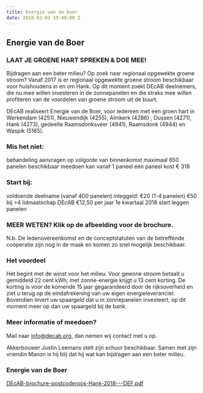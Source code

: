 ```yaml
---
title: Energie van de boer
date: 2018-02-03 19:49:00 Z
---
```


## Energie van de Boer

### LAAT JE GROENE HART SPREKEN & DOE MEE!

Bijdragen aan een beter milieu? Op zoek naar regionaal opgewekte groene stroom? Vanaf 2017 is er regionaal opgewekte groene stroom beschikbaar voor huishoudens in en om Hank. Op dit moment zoekt DEcAB deelnemers, die nu mee willen investeren in de zonnepanelen en die straks mee willen profiteren van de voordelen van groene stroom uit de buurt.

DEcAB realiseert Energie van de Boer, voor iedereen met een groen hart in Werkendam (4251), Nieuwendijk (4255), Almkerk (4286) , Dussen (4271), Hank (4273), gedeelte Raamsdonksveer (4941), Raamsdonk (4944) en Waspik (5165).

### Mis het niet:

behandeling aanvragen op volgorde van binnenkomst
maximaal 650 panelen beschikbaar
meedoen kan vanaf 1 paneel
één paneel kost € 318

### Start bij:

voldoende deelname (vanaf 400 panelen)
inleggeld: €20 (1-4 panelen) €50 bij >4
lidmaatschap DEcAB €12,50 per jaar
1e kwartaal 2018 start leggen panelen

### MEER WETEN? Klik op de afbeelding voor de brochure.

N.b. De ledenovereenkomst en de conceptstatuten van de betreffende coöperatie zijn nog in de maak en komen zo snel mogelijk beschikbaar.

### Het voordeel

Het begint met de winst voor het milieu. Voor gewone stroom betaalt u gemiddeld 22 cent kWh; met zonne-energie krijgt u 13 cent korting. De korting is voor de komende 15 jaar gegarandeerd door de rijksoverheid en ziet u terug op de eindafrekening van uw eigen energieleverancier. Bovendien levert uw spaargeld dat u in zonnepanelen investeert, op dit moment meer op dan uw spaargeld bij de bank.

### Meer informatie of meedoen?

Mail naar [info@decab.org](mailto:info@decab.org), dan nemen wij contact met u op.

Akkerbouwer Justin Leemans stelt zijn schuur beschikbaar.
Samen met zijn vriendin Manon is hij blij dat hij wat kan
bijdragen aan een beter milieu.

### Energie van de Boer

[DEcAB-brochure-postcoderoos-Hank-2018---DEF.pdf](/uploads/DEcAB-brochure-postcoderoos-Hank-2018---DEF.pdf)